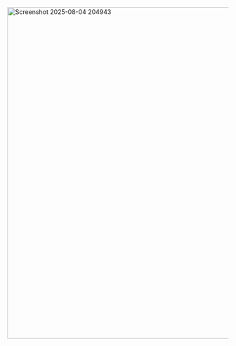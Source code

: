 <img width="1251" height="754" alt="Screenshot 2025-08-04 204943" src="https://github.com/user-attachments/assets/f6d94673-0064-4668-a1e9-4047e5414255" />
